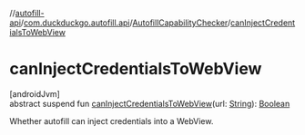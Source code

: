 //[autofill-api](../../../index.md)/[com.duckduckgo.autofill.api](../index.md)/[AutofillCapabilityChecker](index.md)/[canInjectCredentialsToWebView](can-inject-credentials-to-web-view.md)

# canInjectCredentialsToWebView

[androidJvm]\
abstract suspend fun [canInjectCredentialsToWebView](can-inject-credentials-to-web-view.md)(url: [String](https://kotlinlang.org/api/latest/jvm/stdlib/kotlin/-string/index.html)): [Boolean](https://kotlinlang.org/api/latest/jvm/stdlib/kotlin/-boolean/index.html)

Whether autofill can inject credentials into a WebView.
